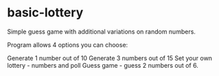 # basic-lottery
Simple guess game with additional variations on random numbers.

Program allows 4 options you can choose:

Generate 1 number out of 10
Generate 3 numbers out of 15
Set your own lottery - numbers and poll
Guess game - guess 2 numbers out of 6. 

